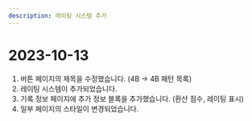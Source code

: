 ```yaml
---
description: 레이팅 시스템 추가
---
```


# 2023-10-13

1. 버튼 페이지의 제목을 수정했습니다. (4B -> 4B 패턴 목록)
2. 레이팅 시스템이 추가되었습니다.
3. 기록 정보 페이지에 추가 정보 블록을 추가했습니다. (환산 점수, 레이팅 표시)
4. 일부 페이지의 스타일이 변경되었습니다.
